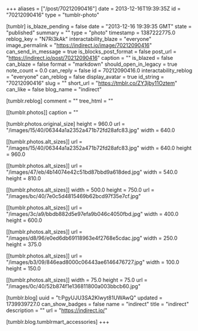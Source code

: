 +++
aliases = ["/post/70212090416"]
date = 2013-12-16T19:39:35Z
id = "70212090416"
type = "tumblr-photo"

[tumblr]
is_blaze_pending = false
date = "2013-12-16 19:39:35 GMT"
state = "published"
summary = ""
type = "photo"
timestamp = 1387222775.0
reblog_key = "N7Ri3kAk"
interactability_blaze = "everyone"
image_permalink = "https://indirect.io/image/70212090416"
can_send_in_message = true
is_blocks_post_format = false
post_url = "https://indirect.io/post/70212090416"
caption = ""
is_blazed = false
can_blaze = false
format = "markdown"
should_open_in_legacy = true
note_count = 0.0
can_reply = false
id = 70212090416.0
interactability_reblog = "everyone"
can_reblog = false
display_avatar = true
id_string = "70212090416"
slug = ""
short_url = "https://tmblr.co/ZY3jby11Oztem"
can_like = false
blog_name = "indirect"

[tumblr.reblog]
comment = ""
tree_html = ""

[[tumblr.photos]]
caption = ""

[tumblr.photos.original_size]
height = 960.0
url = "/images/15/40/06344a1a2352a471b72fd28afc83.jpg"
width = 640.0

[[tumblr.photos.alt_sizes]]
url = "/images/15/40/06344a1a2352a471b72fd28afc83.jpg"
width = 640.0
height = 960.0

[[tumblr.photos.alt_sizes]]
url = "/images/47/eb/4b14074e42c51bd87bbd9a618ded.jpg"
width = 540.0
height = 810.0

[[tumblr.photos.alt_sizes]]
width = 500.0
height = 750.0
url = "/images/bc/40/7e0c5d4815469b62bcd97f35e7cf.jpg"

[[tumblr.photos.alt_sizes]]
url = "/images/3c/a9/bbdb882d5e97efa9b046c4050fbd.jpg"
width = 400.0
height = 600.0

[[tumblr.photos.alt_sizes]]
url = "/images/d8/96/e0ed6db69118963e4f2768e5cdac.jpg"
width = 250.0
height = 375.0

[[tumblr.photos.alt_sizes]]
url = "/images/b3/09/846ead8000c06443ae6146476727.jpg"
width = 100.0
height = 150.0

[[tumblr.photos.alt_sizes]]
width = 75.0
height = 75.0
url = "/images/0c/40/52b874f1e136811800a003bbcb60.jpg"

[tumblr.blog]
uuid = "t:PgyUJU3SA2Klwyt81UWAwQ"
updated = 1739939727.0
can_show_badges = false
name = "indirect"
title = "indirect"
description = ""
url = "https://indirect.io/"

[tumblr.blog.tumblrmart_accessories]
+++
